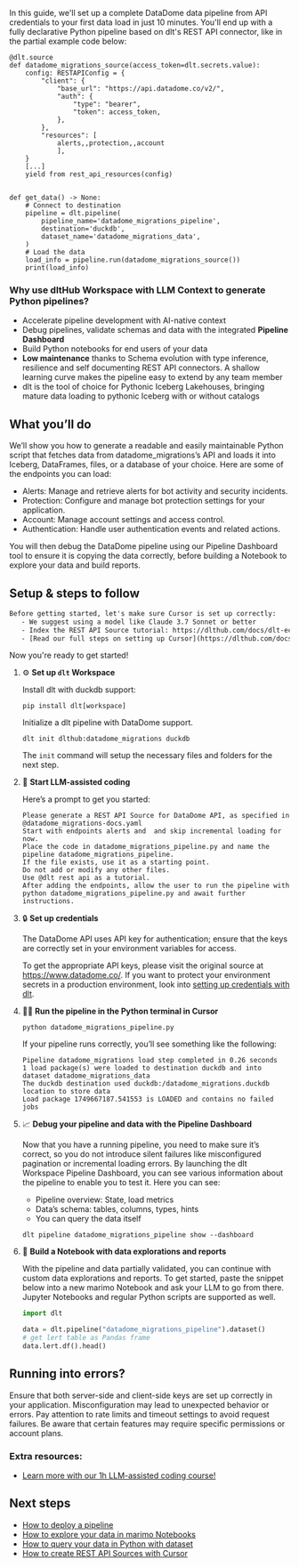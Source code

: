 In this guide, we'll set up a complete DataDome data pipeline from API credentials to your first data load in just 10 minutes. You'll end up with a fully declarative Python pipeline based on dlt's REST API connector, like in the partial example code below:

```python-outcome
@dlt.source
def datadome_migrations_source(access_token=dlt.secrets.value):
    config: RESTAPIConfig = {
        "client": {
            "base_url": "https://api.datadome.co/v2/",
            "auth": {
                "type": "bearer",
                "token": access_token,
            },
        },
        "resources": [
            alerts,,protection,,account
            ],
    }
    [...]
    yield from rest_api_resources(config)


def get_data() -> None:
    # Connect to destination
    pipeline = dlt.pipeline(
        pipeline_name='datadome_migrations_pipeline',
        destination='duckdb',
        dataset_name='datadome_migrations_data', 
    )
    # Load the data
    load_info = pipeline.run(datadome_migrations_source())
    print(load_info) 
```

### Why use dltHub Workspace with LLM Context to generate Python pipelines?

- Accelerate pipeline development with AI-native context
- Debug pipelines, validate schemas and data with the integrated **Pipeline Dashboard**
- Build Python notebooks for end users of your data
- **Low maintenance** thanks to Schema evolution with type inference, resilience and self documenting REST API connectors. A shallow learning curve makes the pipeline easy to extend by any team member
- dlt is the tool of choice for Pythonic Iceberg Lakehouses, bringing mature data loading to pythonic Iceberg with or without catalogs

## What you’ll do

We’ll show you how to generate a readable and easily maintainable Python script that fetches data from datadome_migrations’s API and loads it into Iceberg, DataFrames, files, or a database of your choice. Here are some of the endpoints you can load:

- Alerts: Manage and retrieve alerts for bot activity and security incidents.
- Protection: Configure and manage bot protection settings for your application.
- Account: Manage account settings and access control.
- Authentication: Handle user authentication events and related actions.

You will then debug the DataDome pipeline using our Pipeline Dashboard tool to ensure it is copying the data correctly, before building a Notebook to explore your data and build reports.

## Setup & steps to follow

```default
Before getting started, let's make sure Cursor is set up correctly:
   - We suggest using a model like Claude 3.7 Sonnet or better
   - Index the REST API Source tutorial: https://dlthub.com/docs/dlt-ecosystem/verified-sources/rest_api/ and add it to context as **@dlt rest api**
   - [Read our full steps on setting up Cursor](https://dlthub.com/docs/dlt-ecosystem/llm-tooling/cursor-restapi#23-configuring-cursor-with-documentation)
```

Now you're ready to get started!

1. ⚙️ **Set up `dlt` Workspace**
    
    Install dlt with duckdb support:
    ```shell
    pip install dlt[workspace]
    ```

    Initialize a dlt pipeline with DataDome support.
    ```shell
    dlt init dlthub:datadome_migrations duckdb
    ```

    The `init` command will setup the necessary files and folders for the next step.
    
2. 🤠 **Start LLM-assisted coding**
    
    Here’s a prompt to get you started:
    
    ```prompt
    Please generate a REST API Source for DataDome API, as specified in @datadome_migrations-docs.yaml 
    Start with endpoints alerts and  and skip incremental loading for now. 
    Place the code in datadome_migrations_pipeline.py and name the pipeline datadome_migrations_pipeline. 
    If the file exists, use it as a starting point. 
    Do not add or modify any other files. 
    Use @dlt rest api as a tutorial. 
    After adding the endpoints, allow the user to run the pipeline with python datadome_migrations_pipeline.py and await further instructions.
    ```

    
3. 🔒 **Set up credentials** 
    
    The DataDome API uses API key for authentication; ensure that the keys are correctly set in your environment variables for access.
    
    To get the appropriate API keys, please visit the original source at https://www.datadome.co/.
    If you want to protect your environment secrets in a production environment, look into [setting up credentials with dlt](https://dlthub.com/docs/walkthroughs/add_credentials).
    
4. 🏃‍♀️ **Run the pipeline in the Python terminal in Cursor**
    
    ```shell
    python datadome_migrations_pipeline.py
    ```
    
    If your pipeline runs correctly, you’ll see something like the following:
    
    ```shell
    Pipeline datadome_migrations load step completed in 0.26 seconds
    1 load package(s) were loaded to destination duckdb and into dataset datadome_migrations_data
    The duckdb destination used duckdb:/datadome_migrations.duckdb location to store data
    Load package 1749667187.541553 is LOADED and contains no failed jobs
    ```
    
5. 📈 **Debug your pipeline and data with the Pipeline Dashboard**

    Now that you have a running pipeline, you need to make sure it’s correct, so you do not introduce silent failures like misconfigured pagination or incremental loading errors. By launching the dlt Workspace Pipeline Dashboard, you can see various information about the pipeline to enable you to test it. Here you can see:
    - Pipeline overview: State, load metrics
    - Data’s schema: tables, columns, types, hints
    - You can query the data itself
    
    ```shell
    dlt pipeline datadome_migrations_pipeline show --dashboard
    ```
    
6. 🐍 **Build a Notebook with data explorations and reports**

    With the pipeline and data partially validated, you can continue with custom data explorations and reports. To get started, paste the snippet below into a new marimo Notebook and ask your LLM to go from there. Jupyter Notebooks and regular Python scripts are supported as well.

    
    ```python
    import dlt

   data = dlt.pipeline("datadome_migrations_pipeline").dataset()
   # get lert table as Pandas frame
   data.lert.df().head()
    ```

## Running into errors?

Ensure that both server-side and client-side keys are set up correctly in your application. Misconfiguration may lead to unexpected behavior or errors. Pay attention to rate limits and timeout settings to avoid request failures. Be aware that certain features may require specific permissions or account plans.

### Extra resources:

- [Learn more with our 1h LLM-assisted coding course!](https://www.youtube.com/watch?v=GGid70rnJuM)

## Next steps

- [How to deploy a pipeline](https://dlthub.com/docs/walkthroughs/deploy-a-pipeline)
- [How to explore your data in marimo Notebooks](https://dlthub.com/docs/general-usage/dataset-access/marimo)
- [How to query your data in Python with dataset](https://dlthub.com/docs/general-usage/dataset-access/dataset)
- [How to create REST API Sources with Cursor](https://dlthub.com/docs/dlt-ecosystem/llm-tooling/cursor-restapi)